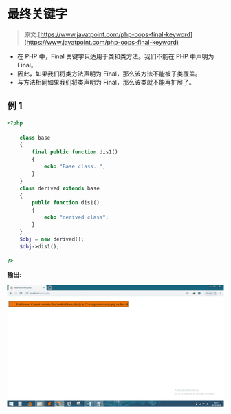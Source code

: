 # 最终关键字

> 原文:[https://www.javatpoint.com/php-oops-final-keyword](https://www.javatpoint.com/php-oops-final-keyword)

*   在 PHP 中，Final 关键字只适用于类和类方法。我们不能在 PHP 中声明为 Final。
*   因此，如果我们将类方法声明为 Final，那么该方法不能被子类覆盖。
*   与方法相同如果我们将类声明为 Final，那么该类就不能再扩展了。

## 例 1

```php
<?php

	class base
	{
		final public function dis1()
		{
			echo "Base class..";
		}	
	}
	class derived extends base
	{
		public function dis1()
		{
			echo "derived class";
		}
	}
	$obj = new derived();
	$obj->dis1();

?>

```

**输出:**

![Final Keyword](img/24e8df2b291148de1a3cdf2ea16f9812.png)
